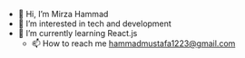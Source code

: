 - 👋 Hi, I’m Mirza Hammad
- 👀 I’m interested in tech and development
- 🌱 I’m currently learning React.js
  - 📫 How to reach me hammadmustafa1223@gmail.com


<!---
mirzahammad657/mirzahammad657 is a ✨ special ✨ repository because its `README.md` (this file) appears on your GitHub profile.
You can click the Preview link to take a look at your changes.
--->

